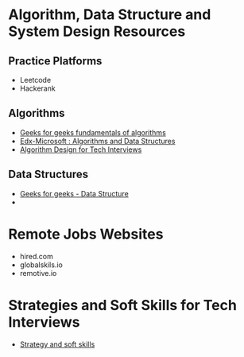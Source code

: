 # Algorithm, Data Structure and System Design Resources

## Practice Platforms
* Leetcode
* Hackerank

## Algorithms
* [Geeks for geeks fundamentals of algorithms](https://www.geeksforgeeks.org/fundamentals-of-algorithms/)
* [Edx-Microsoft : Algorithms and Data Structures](https://courses.edx.org/courses/course-v1:Microsoft+DEV285x+1T2019a/)
* [Algorithm Design for Tech Interviews](https://www.hiredintech.com/courses/algorithm-design)

## Data Structures
* [Geeks for geeks - Data Structure](https://www.geeksforgeeks.org/data-structures/)
* 


# Remote Jobs Websites
* hired.com
* globalskils.io
* remotive.io

# Strategies and Soft Skills for Tech Interviews
* [Strategy and soft skills](https://www.hiredintech.com/courses/interview-strategies)